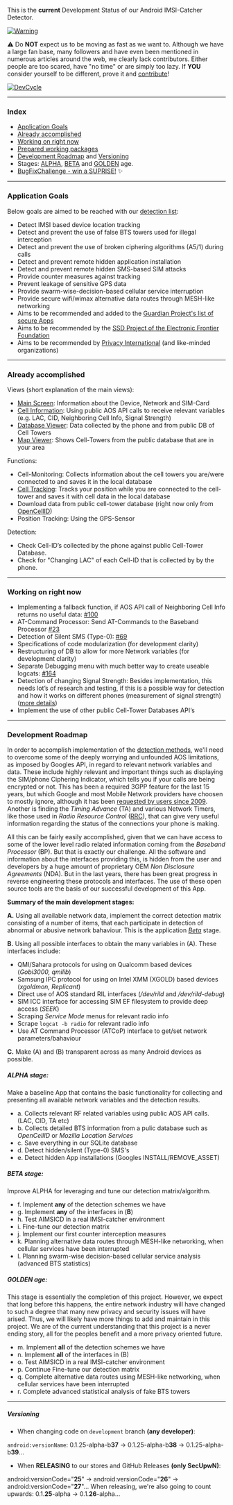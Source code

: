 This is the **current** Development Status of our Android IMSI-Catcher Detector.

[![Warning](https://spideroak.com/share/IFEU2U2JINCA/GitHub/home/SecUpwN/SpiderOak/DOCUMENTATION/Warning.png)](https://github.com/SecUpwN/Android-IMSI-Catcher-Detector/wiki/Development-Status#already-accomplished)

:warning: Do **NOT** expect us to be moving as fast as we want to. Although we have a large fan base, many followers and have even been mentioned in numerous articles around the web, we clearly lack contributors. Either people are too scared, have "no time" or are simply too lazy. If **YOU** consider yourself to be different, prove it and [contribute](https://github.com/SecUpwN/Android-IMSI-Catcher-Detector/blob/development/CONTRIBUTING.md)!

[![DevCycle](https://spideroak.com/share/IFEU2U2JINCA/GitHub/home/SecUpwN/SpiderOak/DOCUMENTATION/DevCycle.png)](https://github.com/SecUpwN/Android-IMSI-Catcher-Detector/wiki/Development-Status/)

---

### Index

* [Application Goals](https://github.com/SecUpwN/Android-IMSI-Catcher-Detector/wiki/Development-Status#application-goals)
* [Already accomplished](https://github.com/SecUpwN/Android-IMSI-Catcher-Detector/wiki/Development-Status#already-accomplished)
* [Working on right now](https://github.com/SecUpwN/Android-IMSI-Catcher-Detector/wiki/Development-Status#working-on-right-now)
* [Prepared working packages](https://github.com/SecUpwN/Android-IMSI-Catcher-Detector/wiki/Development-Status#prepared-working-packages-ready-to-be-picked-up)
* [Development Roadmap](https://github.com/SecUpwN/Android-IMSI-Catcher-Detector/wiki/Development-Status#development-roadmap) and [Versioning](https://github.com/SecUpwN/Android-IMSI-Catcher-Detector/wiki/Development-Status#versioning)
* Stages: [ALPHA](https://github.com/SecUpwN/Android-IMSI-Catcher-Detector/wiki/Development-Status#alpha-stage), [BETA](https://github.com/SecUpwN/Android-IMSI-Catcher-Detector/wiki/Development-Status#beta-stage) and [GOLDEN](https://github.com/SecUpwN/Android-IMSI-Catcher-Detector/wiki/Development-Status#golden-age) age.
* [BugFixChallenge - win a SUPRISE!](https://github.com/SecUpwN/Android-IMSI-Catcher-Detector/wiki/Development-Status#bugfixchallenge---win-a-surpise) :sparkles: 

---

### Application Goals

Below goals are aimed to be reached with our [detection list](https://github.com/SecUpwN/Android-IMSI-Catcher-Detector/issues/230):

* Detect IMSI based device location tracking
* Detect and prevent the use of false BTS towers used for illegal interception
* Detect and prevent the use of broken ciphering algorithms (A5/1) during calls
* Detect and prevent remote hidden application installation
* Detect and prevent remote hidden SMS-based SIM attacks
* Provide counter measures against tracking
* Prevent leakage of sensitive GPS data
* Provide swarm-wise-decision-based cellular service interruption
* Provide secure wifi/wimax alternative data routes through MESH-like networking
* Aims to be recommended and added to the [Guardian Project's list of secure Apps](https://guardianproject.info/apps)
* Aims to be recommended by the [SSD Project of the Electronic Frontier Foundation](https://ssd.eff.org/)
* Aims to be recommended by [Privacy International](https://www.privacyinternational.org/) (and like-minded organizations)

---

### Already accomplished
Views (short explanation of the main views):
* [Main Screen](https://github.com/SecUpwN/Android-IMSI-Catcher-Detector/wiki/Main-Screen): Information about the Device, Network and SIM-Card
* [Cell Information](https://github.com/SecUpwN/Android-IMSI-Catcher-Detector/wiki/Cell-Information): Using public AOS API calls to receive relevant variables (e.g. LAC, CID, Neighboring Cell Info, Signal Strength)  
* [Database Viewer](https://github.com/SecUpwN/Android-IMSI-Catcher-Detector/wiki/Database-Viewer): Data collected by the phone and from public DB of Cell Towers
* [Map Viewer](https://github.com/SecUpwN/Android-IMSI-Catcher-Detector/wiki/Map-Viewer): Shows Cell-Towers from the public database that are in your area

Functions:
* Cell-Monitoring: Collects information about the cell towers you are/were connected to and saves it in the local database
* [Cell Tracking](https://github.com/SecUpwN/Android-IMSI-Catcher-Detector/wiki/Cell-Tracking): Tracks your position while you are connected to the cell-tower and saves it with cell data in the local database
* Download data from public cell-tower database (right now only from [OpenCellID](http://opencellid.org/))
* Position Tracking: Using the GPS-Sensor

Detection:
* Check Cell-ID’s collected by the phone against public Cell-Tower Database.
* Check for "Changing LAC" of each Cell-ID that is collected by by the phone.  

---

### Working on right now
* Implementing a fallback function, if AOS API call of Neighboring Cell Info returns no useful data: [#100](https://github.com/SecUpwN/Android-IMSI-Catcher-Detector/issues/100)
* AT-Command Processor:
Send AT-Commands to the Baseband Processor [#23](https://github.com/SecUpwN/Android-IMSI-Catcher-Detector/issues/23)
* Detection of Silent SMS (Type-0): [#69](https://github.com/SecUpwN/Android-IMSI-Catcher-Detector/issues/69)
* Specifications of code modularization (for development clarity)
* Restructuring of DB to allow for more Network variables (for development clarity)
* Separate Debugging menu with much better way to create useable logcats: [#164](https://github.com/SecUpwN/Android-IMSI-Catcher-Detector/issues/164)
* Detection of changing Signal Strength: Besides implementation, this needs lot’s of research and testing, if this is a possible way for detection and how it works on different phones (measurement of signal strength) ([more details](https://github.com/SecUpwN/Android-IMSI-Catcher-Detector/issues/97))
* Implement the use of other public Cell-Tower Databases API‘s

---

### Development Roadmap

In order to accomplish implementation of the [detection methods](https://github.com/SecUpwN/Android-IMSI-Catcher-Detector/issues/230), we'll need to overcome some of the deeply worrying and unfounded AOS limitations, as imposed by Googles API, in regard to relevant network variables and data. These include highly relevant and important things such as displaying the SIM/phone Ciphering Indicator, which tells you if your calls are being encrypted or not. This has been a required 3GPP feature for the last 15 years, but which Google and most Mobile Network providers have choosen to mostly ignore, although it has been [requested by users since 2009](https://code.google.com/p/android/issues/detail?id=5353). Another is finding the *Timing Advance* (TA) and various Network Timers, like those used in *Radio Resource Control* ([RRC](http://en.wikipedia.org/wiki/Radio_Resource_Control)), that can give very useful information regarding the status of the connections your phone is making.

All this can be fairly easily accomplished, given that we can have access to some of the lower level radio related information coming from the *Baseband Processor* (BP). But that is exactly our challenge. All the software and information about the interfaces providing this, is hidden from the user and developers by a huge amount of proprietary OEM *Non Disclosure Agreements* (NDA). But in the last years, there has been great progress in reverse engineering these protocols and interfaces. The use of these open source tools are the basis of our successful development of this App. 

**Summary of the main development stages:**

**A.** Using all available network data, implement the correct detection matrix consisting of a number of items, that each participate in detection of abnormal or abusive network bahaviour. This is the application *[Beta](https://github.com/SecUpwN/Android-IMSI-Catcher-Detector/blob/master/README.md#beta-stage)* stage. 

**B.** Using all possible interfaces to obtain the many variables in (A). These interfaces include:
 - QMI/Sahara protocols for using on Qualcomm based devices (*Gobi3000, qmilib*)
 - Samsung IPC protocol for using on Intel XMM (XGOLD) based devices (*xgoldmon, Replicant*)
 - Direct use of AOS standard RIL interfaces (*/dev/rild* and */dev/rild-debug*)
 - SIM ICC interface for accessing SIM EF filesystem to provide deep access (*SEEK*)
 - Scraping *Service Mode* menus for relevant radio info
 - Scrape `logcat -b radio` for relevant radio info 
 - Use AT Command Processor (ATCoP) interface to get/set network parameters/bahaviour

**C.** Make (A) and (B) transparent across as many Android devices as possible.

##### ALPHA stage:

Make a baseline App that contains the basic functionality for collecting and presenting all available network variables and the detection results.

* a. Collects relevant RF related variables using public AOS API calls. (LAC, CID, TA etc)
* b. Collects detailed BTS information from a pulic database such as *OpenCellID* or *Mozilla Location Services*
* c. Save everything in our SQLite database
* d. Detect hidden/silent (Type-0) SMS's
* e. Detect hidden App installations (Googles INSTALL/REMOVE_ASSET)

##### BETA stage:

Improve ALPHA for leveraging and tune our detection matrix/algorithm.
* f. Implement **any** of the detection schemes we have
* g. Implement **any** of the interfaces in (**B**) 
* h. Test AIMSICD in a real IMSI-catcher environment 
* i. Fine-tune our detection matrix
* j. Implement our first counter interception measures
* k. Planning alternative data routes through MESH-like networking, when cellular services have been interrupted
* l. Planning swarm-wise decision-based cellular service analysis (advanced BTS statistics)

##### GOLDEN age:

This stage is essentially the completion of this project. However, we expect that long before this happens, the entire network industry will have changed to such a degree that many new privacy and security issues will have arised. Thus, we will likely have more things to add and maintain in this project. We are of the current understanding that this project is a never ending story, all for the peoples benefit and a more privacy oriented future.
* m. Implement **all** of the detection schemes we have
* n. Implement **all** of the interfaces in (B) 
* o. Test AIMSICD in a real IMSI-catcher environment
* p. Continue Fine-tune our detection matrix
* q. Complete alternative data routes using MESH-like networking, when cellular services have been interrupted
* r. Complete advanced statistical analysis of fake BTS towers

---

##### Versioning

* When changing code on `development` branch **(any developer)**:

`android:versionName`: 0.1.25-alpha-b**37** -> 0.1.25-alpha-b**38** -> 0.1.25-alpha-b**39**...

* When **RELEASING** to our stores and GitHub Releases **(only SecUpwN)**:

android:versionCode="**25**" -> android:versionCode="**26**" -> android:versionCode="**27**"...
When releasing, we're also going to count upwards: 0.1.**25**-alpha -> 0.1.**26**-alpha...